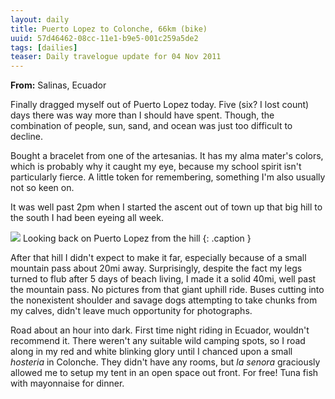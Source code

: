 ```yaml
---
layout: daily
title: Puerto Lopez to Colonche, 66km (bike)
uuid: 57d46462-08cc-11e1-b9e5-001c259a5de2
tags: [dailies]
teaser: Daily travelogue update for 04 Nov 2011
---
```


**From:** Salinas, Ecuador

Finally dragged myself out of Puerto Lopez today. Five (six? I lost count) days
there was way more than I should have spent. Though, the combination of people,
sun, sand, and ocean was just too difficult to decline.

Bought a bracelet from one of the artesanias. It has my alma mater's colors,
which is probably why it caught my eye, because my school spirit isn't particularly fierce. A little token for remembering, something I'm also usually not so keen on.

It was well past 2pm when I started the ascent out of town up that big hill
to the south I had been eyeing all week.

[![](http://photos.elusivetruth.net/Ecuador/Ecuador-Ruta-del-Sol-Bicycle/i-FsnVvV3/0/M/63204212006fbd6d3410o-M.jpg)](http://photos.elusivetruth.net/Ecuador/Ecuador-Ruta-del-Sol-Bicycle/25087682_xJgC4d#!i=2056132721)
Looking back on Puerto Lopez from the hill
{: .caption }

After that hill I didn't expect to make it far,
especially because of a small mountain pass about 20mi away. Surprisingly,
despite the fact my legs turned to flub after 5 days of beach living, I made it
a solid 40mi, well past the mountain pass. No pictures from that giant uphill
ride. Buses cutting into the nonexistent shoulder and savage dogs
attempting to take chunks from my calves, didn't leave much opportunity for
photographs.

Road about an hour into dark. First time night riding in Ecuador, wouldn't
recommend it. There weren't any suitable wild camping spots, so I road along in
my red and white blinking glory until I chanced upon a small *hosteria* in
Colonche. They didn't have any rooms, but *la senora* graciously allowed me to setup my tent in an open space out front. For free! Tuna fish with mayonnaise for dinner.
